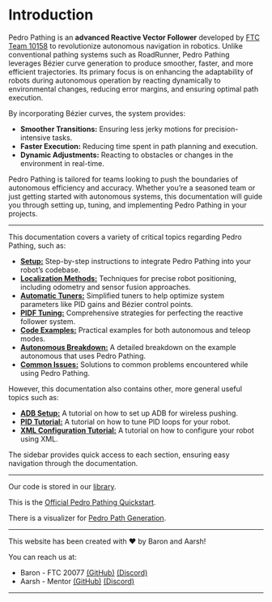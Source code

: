 # Introduction

Pedro Pathing is an **advanced Reactive Vector Follower** developed by [FTC Team 10158](https://ftcscout.org/teams/10158?season=2023) to revolutionize autonomous navigation in robotics. Unlike conventional pathing systems such as RoadRunner, Pedro Pathing leverages Bézier curve generation to produce smoother, faster, and more efficient trajectories. Its primary focus is on enhancing the adaptability of robots during autonomous operation by reacting dynamically to environmental changes, reducing error margins, and ensuring optimal path execution. 

By incorporating Bézier curves, the system provides:
- **Smoother Transitions:** Ensuring less jerky motions for precision-intensive tasks.
- **Faster Execution:** Reducing time spent in path planning and execution.
- **Dynamic Adjustments:** Reacting to obstacles or changes in the environment in real-time.

Pedro Pathing is tailored for teams looking to push the boundaries of autonomous efficiency and accuracy. Whether you’re a seasoned team or just getting started with autonomous systems, this documentation will guide you through setting up, tuning, and implementing Pedro Pathing in your projects.

---

This documentation covers a variety of critical topics regarding Pedro Pathing, such as:

- **[Setup:](prerequisites.md)** Step-by-step instructions to integrate Pedro Pathing into your robot’s codebase.
- **[Localization Methods:](./localization/pick.md)** Techniques for precise robot positioning, including odometry and sensor fusion approaches.
- **[Automatic Tuners:](./automatic/prerequisites.md)** Simplified tuners to help optimize system parameters like PID gains and Bézier control points.
- **[PIDF Tuning:](./pidf/intro.md)** Comprehensive strategies for perfecting the reactive follower system.
- **[Code Examples:](./examples/auto.md)** Practical examples for both autonomous and teleop modes.
- **[Autonomous Breakdown:](./examples/buildauto.md)** A detailed breakdown on the example autonomous that uses Pedro Pathing.
- **[Common Issues:](./commonissues/pathovershoot.md)** Solutions to common problems encountered while using Pedro Pathing.

However, this documentation also contains other, more general useful topics such as:
- **[ADB Setup:](./general/adb.md)** A tutorial on how to set up ADB for wireless pushing.
- **[PID Tutorial:](./general/pid.md)** A tutorial on how to tune PID loops for your robot.
- **[XML Configuration Tutorial:](./general/xml.md)** A tutorial on how to configure your robot using XML.

The sidebar provides quick access to each section, ensuring easy navigation through the documentation.

---

Our code is stored in our [library](https://github.com/Pedro-Pathing/PedroPathing).

This is the [Official Pedro Pathing Quickstart](https://github.com/Pedro-Pathing/Quickstart).

There is a visualizer for [Pedro Path Generation](https://pedro-path-generator.vercel.app/).

---

This website has been created with ❤️ by Baron and Aarsh! 

You can reach us at:

- Baron - FTC 20077 [(GitHub)](https://github.com/BaronClaps) [(Discord)](https://discord.com/users/813531426603270144)
- Aarsh - Mentor [(GitHub)](https://github.com/randomSmarts) [(Discord)](https://discord.com/users/748927855219703959)

---
